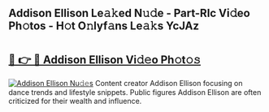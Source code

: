 ## Addison Ellison Le𝚊𝚔ed N𝚞𝚍e - Part-RIc Vi𝚍eo Ph𝚘tos - H𝚘t O𝚗lyf𝚊ns Le𝚊𝚔s YcJAz

# <h2><a href="http://hf2zmqc.feru.top/?c=Addison+Ellison">🔗 👉 🔴 Addison Ellison Vi𝚍𝚎o Ph𝚘t𝚘𝚜</a></h2>

[![Addison Ellison Nu𝚍𝚎s](https://i.imgur.com/0TWrTi3.gif)](http://hf2zmqc.feru.top/?c=Addison+Ellison)
Content creator Addison Ellison focusing on dance trends and lifestyle snippets. Public figures Addison Ellison are often criticized for their wealth and influence. 
